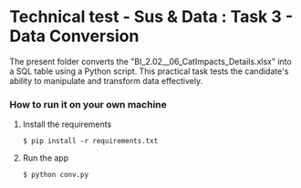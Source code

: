 # Technical test - Sus & Data : Task 3 - Data Conversion

The present folder converts the "BI_2.02__06_CatImpacts_Details.xlsx" into a SQL table using a Python script. 
This practical task tests the candidate's ability to manipulate and transform data effectively.

### How to run it on your own machine

1. Install the requirements

   ```
   $ pip install -r requirements.txt
   ```

2. Run the app

   ```
   $ python conv.py
   ```
